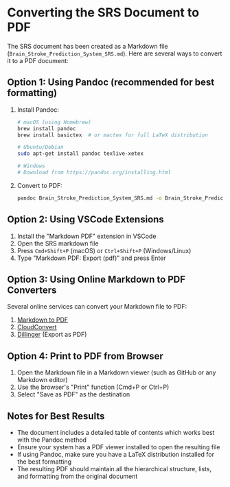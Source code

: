 # Converting the SRS Document to PDF

The SRS document has been created as a Markdown file (`Brain_Stroke_Prediction_System_SRS.md`). Here are several ways to convert it to a PDF document:

## Option 1: Using Pandoc (recommended for best formatting)

1. Install Pandoc:
   ```bash
   # macOS (using Homebrew)
   brew install pandoc
   brew install basictex  # or mactex for full LaTeX distribution

   # Ubuntu/Debian
   sudo apt-get install pandoc texlive-xetex
   
   # Windows
   # Download from https://pandoc.org/installing.html
   ```

2. Convert to PDF:
   ```bash
   pandoc Brain_Stroke_Prediction_System_SRS.md -o Brain_Stroke_Prediction_System_SRS.pdf --toc --toc-depth=3 --pdf-engine=xelatex -V geometry:"margin=1in"
   ```

## Option 2: Using VSCode Extensions

1. Install the "Markdown PDF" extension in VSCode
2. Open the SRS markdown file
3. Press `Cmd+Shift+P` (macOS) or `Ctrl+Shift+P` (Windows/Linux)
4. Type "Markdown PDF: Export (pdf)" and press Enter

## Option 3: Using Online Markdown to PDF Converters

Several online services can convert your Markdown file to PDF:

1. [Markdown to PDF](https://www.markdowntopdf.com/)
2. [CloudConvert](https://cloudconvert.com/md-to-pdf)
3. [Dillinger](https://dillinger.io/) (Export as PDF)

## Option 4: Print to PDF from Browser

1. Open the Markdown file in a Markdown viewer (such as GitHub or any Markdown editor)
2. Use the browser's "Print" function (Cmd+P or Ctrl+P)
3. Select "Save as PDF" as the destination

## Notes for Best Results

- The document includes a detailed table of contents which works best with the Pandoc method
- Ensure your system has a PDF viewer installed to open the resulting file
- If using Pandoc, make sure you have a LaTeX distribution installed for the best formatting
- The resulting PDF should maintain all the hierarchical structure, lists, and formatting from the original document 